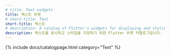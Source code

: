```yaml
---
# title: Text widgets
title: 텍스트 위젯
# short-title: Text
short-title: 텍스트
# description: A catalog of Flutter's widgets for displaying and styling text.
description: 텍스트를 표시하고 스타일을 지정하기 위한 Flutter 위젯 카탈로그입니다.
---
```


{% include docs/catalogpage.html category="Text" %}
